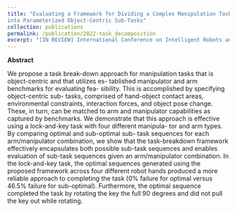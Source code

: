 ```yaml
---
title: "Evaluating a Framework for Dividing a Complex Manipulation Task
into Parameterized Object-Centric Sub-Tasks"
collection: publications
permalink: /publication/2022-task_decomposition
excerpt: "[IN REVIEW] International Conference on Intelligent Robots and Systems (IROS), 2022"
---
```




**Abstract**

We propose a task break-down approach for
manipulation tasks that is object-centric and that utilizes es-
tablished manipulator and arm benchmarks for evaluating fea-
sibility. This is accomplished by specifying object-centric sub-
tasks, comprised of hand-object contact areas, environmental
constraints, interaction forces, and object pose change. These,
in turn, can be matched to arm and manipulator capabilities as
captured by benchmarks. We demonstrate that this approach is
effective using a lock-and-key task with four different manipula-
tor and arm types. By comparing optimal and sub-optimal sub-
task sequences for each arm/manipulator combination, we show
that the task-breakdown framework effectively encapsulates
both possible sub-task sequences and enables evaluation of
sub-task sequences given an arm/manipulator combination. In
the lock-and-key task, the optimal sequences generated using
the proposed framework across four different robot hands
produced a more reliable approach to completing the task
(0% failure for optimal versus 46.5% failure for sub-optimal).
Furthermore, the optimal sequence completed the task by
rotating the key the full 90 degrees and did not pull the key
out while rotating.
